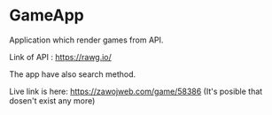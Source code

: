 # GameApp
Application which render games from API.

Link of API : https://rawg.io/

The app have also search method.

Live link is here: https://zawojweb.com/game/58386 (It's posible that dosen't exist any more)
